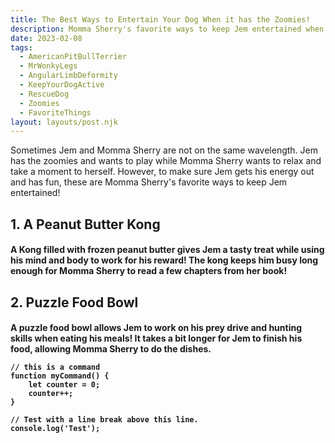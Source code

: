 ```yaml
---
title: The Best Ways to Entertain Your Dog When it has the Zoomies!
description: Momma Sherry's favorite ways to keep Jem entertained when she wants to relax!
date: 2023-02-08
tags:
  - AmericanPitBullTerrier
  - MrWonkyLegs
  - AngularLimbDeformity
  - KeepYourDogActive
  - RescueDog
  - Zoomies
  - FavoriteThings
layout: layouts/post.njk
---
```


Sometimes Jem and Momma Sherry are not on the same wavelength. Jem has the zoomies and wants to play while Momma Sherry wants to relax and take a moment to herself. However, to make sure Jem gets his energy out and has fun, these are Momma Sherry's favorite ways to keep Jem entertained!

<h2> 1. A Peanut Butter Kong

<h4> A Kong filled with frozen peanut butter gives Jem a tasty treat while using his mind and body to work for his reward! The kong keeps him busy long enough for Momma Sherry to read a few chapters from her book!

<h2> 2. Puzzle Food Bowl

<h4>  A puzzle food bowl allows Jem to work on his prey drive and hunting skills when eating his meals! It takes a bit longer for Jem to finish his food, allowing Momma Sherry to do the dishes.


```text/2-3
// this is a command
function myCommand() {
	let counter = 0;
	counter++;
}

// Test with a line break above this line.
console.log('Test');
```

